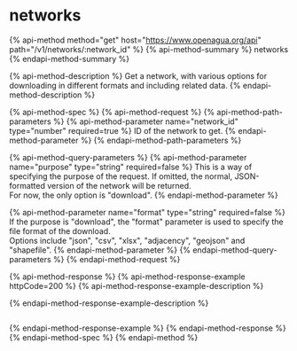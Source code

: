 # networks

{% api-method method="get" host="https://www.openagua.org/api" path="/v1/networks/:network\_id" %}
{% api-method-summary %}
networks
{% endapi-method-summary %}

{% api-method-description %}
Get a network, with various options for downloading in different formats and including related data.
{% endapi-method-description %}

{% api-method-spec %}
{% api-method-request %}
{% api-method-path-parameters %}
{% api-method-parameter name="network\_id" type="number" required=true %}
ID of the network to get.
{% endapi-method-parameter %}
{% endapi-method-path-parameters %}

{% api-method-query-parameters %}
{% api-method-parameter name="purpose" type="string" required=false %}
This is a way of specifying the purpose of the request. If omitted, the normal, JSON-formatted version of the network will be returned.  
For now, the only option is "download".
{% endapi-method-parameter %}

{% api-method-parameter name="format" type="string" required=false %}
If the purpose is "download", the "format" parameter is used to specify the file format of the download.  
Options include "json", "csv", "xlsx", "adjacency", "geojson" and "shapefile".
{% endapi-method-parameter %}
{% endapi-method-query-parameters %}
{% endapi-method-request %}

{% api-method-response %}
{% api-method-response-example httpCode=200 %}
{% api-method-response-example-description %}

{% endapi-method-response-example-description %}

```

```
{% endapi-method-response-example %}
{% endapi-method-response %}
{% endapi-method-spec %}
{% endapi-method %}


